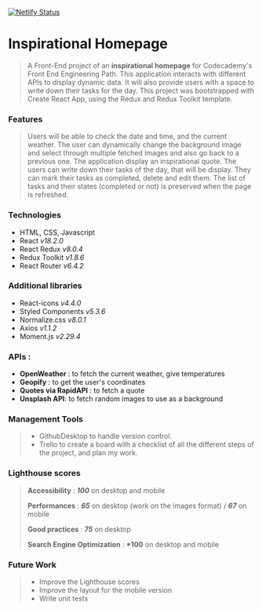 [![Netlify Status](https://api.netlify.com/api/v1/badges/1f74c640-163d-4249-988b-b5f0e335d07f/deploy-status)](https://app.netlify.com/sites/inspohomepage-reactproject/deploys)

# Inspirational Homepage

> A Front-End project of an **inspirational homepage** for Codecademy's Front End Engineering Path. This application interacts with different APIs to display dynamic data. It will also provide users with a space to write down their tasks for the day. This project was bootstrapped with Create React App, using the Redux and Redux Toolkit template.

### Features

> Users will be able to check the date and time, and the current weather.
> The user can dynamically change the background image and select through multiple fetched images and also go back to a previous one. The application display an inspirational quote.
> The users can write down their tasks of the day, that will be display. They can mark their tasks as completed, delete and edit them.
> The list of tasks and their states (completed or not) is preserved when the page is refreshed.

### Technologies

- HTML, CSS, Javascript
- React _v18.2.0_
- React Redux _v8.0.4_
- Redux Toolkit _v1.8.6_
- React Router _v6.4.2_

### Additional libraries

- React-icons _v4.4.0_
- Styled Components _v5.3.6_
- Normalize.css _v8.0.1_
- Axios _v1.1.2_
- Moment.js _v2.29.4_

### APIs :

- **OpenWeather** : to fetch the current weather, give temperatures
- **Geopify** : to get the user's coordinates
- **Quotes via RapidAPI** : to fetch a quote
- **Unsplash API**: to fetch random images to use as a background

### Management Tools

> - GithubDesktop to handle version control.
> - Trello to create a board with a checklist of all the different steps of the project, and plan my work.

### Lighthouse scores

> **Accessibility** : **_100_** on desktop and mobile
>
> **Performances** : **_65_** on desktop (work on the images format) / **_67_** on mobile
>
> **Good practices** : **_75_** on desktop
>
> **Search Engine Optimization** : **\*100** on desktop and mobile

### Future Work

> - Improve the Lighthouse scores
> - Improve the layout for the mobile version
> - Write unit tests
